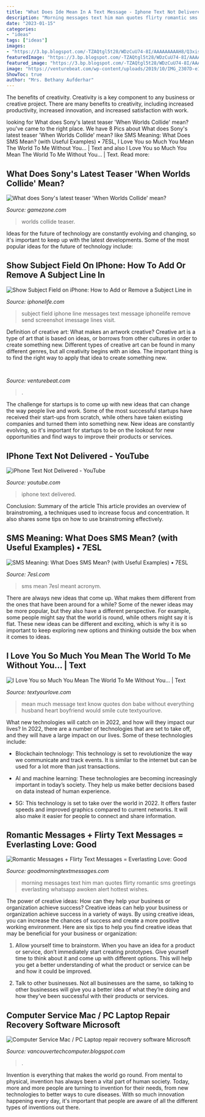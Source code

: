 ```yaml
---
title: "What Does Ide Mean In A Text Message - Iphone Text Not Delivered"
description: "Morning messages text him man quotes flirty romantic sms greetings everlasting whatsapp awoken alert hottest wishes"
date: "2023-01-15"
categories:
- "ideas"
tags: ["ideas"]
images:
- "https://3.bp.blogspot.com/-TZAQtgl5t28/WDzCuU74-8I/AAAAAAAAAH8/Q3xisEd33-AG3y6D6crxEXp4sbAU4OJBQCEw/s1600/iptv-vancouver-computer-tech-support.jpg"
featuredImage: "https://3.bp.blogspot.com/-TZAQtgl5t28/WDzCuU74-8I/AAAAAAAAAH8/Q3xisEd33-AG3y6D6crxEXp4sbAU4OJBQCEw/s1600/iptv-vancouver-computer-tech-support.jpg"
featured_image: "https://3.bp.blogspot.com/-TZAQtgl5t28/WDzCuU74-8I/AAAAAAAAAH8/Q3xisEd33-AG3y6D6crxEXp4sbAU4OJBQCEw/s1600/iptv-vancouver-computer-tech-support.jpg"
image: "https://venturebeat.com/wp-content/uploads/2019/10/IMG_2307D-e1572529138577.jpeg"
ShowToc: true
author: "Mrs. Bethany Aufderhar"
---
```



The benefits of creativity.
Creativity is a key component to any business or creative project. There are many benefits to creativity, including increased productivity, increased innovation, and increased satisfaction with work.

	

		
looking for What does Sony&#039;s latest teaser &#039;When Worlds Collide&#039; mean? you've came to the right place. We have 8 Pics about What does Sony&#039;s latest teaser &#039;When Worlds Collide&#039; mean? like SMS Meaning: What Does SMS Mean? (with Useful Examples) • 7ESL, I Love You so Much You Mean The World To Me Without You... | Text and also I Love You so Much You Mean The World To Me Without You... | Text. Read more:
		
    
## What Does Sony&#039;s Latest Teaser &#039;When Worlds Collide&#039; Mean?

<img loading=lazy src="http://download.gamezone.com/uploads/image/data/1149571/PlayStation-teaser-When-Worlds-Collide.jpg" onerror="this.onerror=null;this.src='https://tse3.mm.bing.net/th?id=OIP.0Euv0JPR2uw5_c5rMezqZQHaFt&amp;pid=15.1';" alt="What does Sony&#039;s latest teaser &#039;When Worlds Collide&#039; mean?">

_Source: gamezone.com_

>worlds collide teaser. 

	

Ideas for the future of technology are constantly evolving and changing, so it's important to keep up with the latest developments. Some of the most popular ideas for the future of technology include: 

    
## Show Subject Field On IPhone: How To Add Or Remove A Subject Line In

<img loading=lazy src="http://static.iphonelife.com/sites/iphonelife.com/files/styles/screenshot_smaller_breakpoints_theme_newmango_mobile_2x/public/styles/top_image/public/IMG_7286.PNG?itok=QFCIumlo" onerror="this.onerror=null;this.src='https://tse1.mm.bing.net/th?id=OIP.9Lp4Faz2rXBF8Zo_HY6EigHaNK&amp;pid=15.1';" alt="Show Subject Field on iPhone: How to Add or Remove a Subject Line in">

_Source: iphonelife.com_

>subject field iphone line messages text message iphonelife remove send screenshot imessage lines visit. 

	

Definition of creative art: What makes an artwork creative?
Creative art is a type of art that is based on ideas, or borrows from other cultures in order to create something new. 
Different types of creative art can be found in many different genres, but all creativity begins with an idea. The important thing is to find the right way to apply that idea to create something new.

    
## 

<img loading=lazy src="https://venturebeat.com/wp-content/uploads/2019/10/IMG_2307D-e1572529138577.jpeg" onerror="this.onerror=null;this.src='https://tse3.mm.bing.net/th?id=OIP.JH5oeQG4IfebxWuL_cwUiQHaFj&amp;pid=15.1';" alt="">

_Source: venturebeat.com_

>. 

	

The challenge for startups is to come up with new ideas that can change the way people live and work. Some of the most successful startups have received their start-ups from scratch, while others have taken existing companies and turned them into something new. New ideas are constantly evolving, so it's important for startups to be on the lookout for new opportunities and find ways to improve their products or services.

    
## IPhone Text Not Delivered - YouTube

<img loading=lazy src="https://i.ytimg.com/vi/XsNqaQfsJvo/maxresdefault.jpg" onerror="this.onerror=null;this.src='https://tse1.mm.bing.net/th?id=OIP.MO2ElCEoKpWFujRwCp5l8AHaEK&amp;pid=15.1';" alt="iPhone Text Not Delivered - YouTube">

_Source: youtube.com_

>iphone text delivered. 

	

Conclusion: Summary of the article
This article provides an overview of brainstroming, a techniques used to increase focus and concentration. It also shares some tips on how to use brainstroming effectively.

    
## SMS Meaning: What Does SMS Mean? (with Useful Examples) • 7ESL

<img loading=lazy src="https://7esl.com/wp-content/uploads/2019/11/sms_-2.jpg" onerror="this.onerror=null;this.src='https://tse1.mm.bing.net/th?id=OIP.AqxC6D6wGdE-lw8Y03WPlQHaMd&amp;pid=15.1';" alt="SMS Meaning: What Does SMS Mean? (with Useful Examples) • 7ESL">

_Source: 7esl.com_

>sms mean 7esl meant acronym. 

	

There are always new ideas that come up. What makes them different from the ones that have been around for a while? Some of the newer ideas may be more popular, but they also have a different perspective. For example, some people might say that the world is round, while others might say it is flat. These new ideas can be different and exciting, which is why it is so important to keep exploring new options and thinking outside the box when it comes to ideas.

    
## I Love You So Much You Mean The World To Me Without You... | Text

<img loading=lazy src="https://www.textyourlove.com/wallpapers/8026.jpg" onerror="this.onerror=null;this.src='https://tse1.mm.bing.net/th?id=OIP.vtrb7_nR6Zb-sb9LKLYaSQHaD4&amp;pid=15.1';" alt="I Love You so Much You Mean The World To Me Without You... | Text">

_Source: textyourlove.com_

>mean much message text know quotes don babe without everything husband heart boyfriend would smile cute textyourlove. 

	

What new technologies will catch on in 2022, and how will they impact our lives?
In 2022, there are a number of technologies that are set to take off, and they will have a large impact on our lives. Some of these technologies include: 
- Blockchain technology: This technology is set to revolutionize the way we communicate and track events. It is similar to the internet but can be used for a lot more than just transactions. 

- AI and machine learning: These technologies are becoming increasingly important in today’s society. They help us make better decisions based on data instead of human experience. 

- 5G: This technology is set to take over the world in 2022. It offers faster speeds and improved graphics compared to current networks. It will also make it easier for people to connect and share information.

    
## Romantic Messages + Flirty Text Messages = Everlasting Love: Good

<img loading=lazy src="http://3.bp.blogspot.com/-rSKzFgFtRfM/VEXFaoqcw5I/AAAAAAAAApM/2tyDjh8quOc/s1600/heart8.jpg" onerror="this.onerror=null;this.src='https://tse3.mm.bing.net/th?id=OIP.aA0m4c50tAYbgigQh0ottAHaE9&amp;pid=15.1';" alt="Romantic Messages + Flirty Text Messages = Everlasting Love: Good">

_Source: goodmorningtextmessages.com_

>morning messages text him man quotes flirty romantic sms greetings everlasting whatsapp awoken alert hottest wishes. 

	

The power of creative ideas: How can they help your business or organization achieve success?
Creative ideas can help your business or organization achieve success in a variety of ways. By using creative ideas, you can increase the chances of success and create a more positive working environment. Here are six tips to help you find creative ideas that may be beneficial for your business or organization:
1. Allow yourself time to brainstorm. When you have an idea for a product or service, don’t immediately start creating prototypes. Give yourself time to think about it and come up with different options. This will help you get a better understanding of what the product or service can be and how it could be improved.

2. Talk to other businesses. Not all businesses are the same, so talking to other businesses will give you a better idea of what they’re doing and how they’ve been successful with their products or services.

    
## Computer Service Mac / PC Laptop Repair Recovery Software Microsoft

<img loading=lazy src="https://3.bp.blogspot.com/-TZAQtgl5t28/WDzCuU74-8I/AAAAAAAAAH8/Q3xisEd33-AG3y6D6crxEXp4sbAU4OJBQCEw/s1600/iptv-vancouver-computer-tech-support.jpg" onerror="this.onerror=null;this.src='https://tse2.mm.bing.net/th?id=OIP.SaZQaPZtXutZ4ipA1RKs8gHaGz&amp;pid=15.1';" alt="Computer Service Mac / PC Laptop repair recovery software Microsoft">

_Source: vancouvertechcomputer.blogspot.com_

>. 

	

Invention is everything that makes the world go round. From mental to physical, invention has always been a vital part of human society. Today, more and more people are turning to invention for their needs, from new technologies to better ways to cure diseases. With so much innovation happening every day, it's important that people are aware of all the different types of inventions out there.

